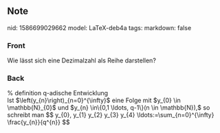 ## Note
nid: 1586699029662
model: LaTeX-deb4a
tags: 
markdown: false

### Front
Wie lässt sich eine Dezimalzahl als Reihe darstellen?

### Back
<div>% definition q-adische Entwicklung</div><div>
</div>Ist $\left(y_{n}\right)_{n=0}^{\infty}$ eine Folge mit $y_{0} \in \mathbb{N}_{0}$ und $y_{n} \in\{0,1 \ldots, q-1\}(n \in \mathbb{N}),$ so schreibt man
$$
y_{0}, y_{1} y_{2} y_{3} y_{4} \ldots:=\sum_{n=0}^{\infty} \frac{y_{n}}{q^{n}}
$$
